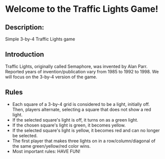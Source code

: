 # Welcome to the Traffic Lights Game!
## Description:
Simple 3-by-4 Traffic Lights game

## Introduction
Traffic Lights, originally called Semaphore, was invented by Alan Parr. Reported years of invention/publication vary from 1985 to 1992 to 1998. We will focus on the 3-by-4 version of the game.

## Rules
- Each square of a 3-by-4 grid is considered to be a light, initially off. Then, players alternate, selecting a square that does not show a red light.
- If the selected square's light is off, it turns on as a green light.
- If the chosen square's light is green, it becomes yellow.
- If the selected square's light is yellow, it becomes red and can no longer be selected.
- The first player that makes three lights on in a row/column/diagonal of the same green/yellow/red color wins.
- Most important rules: HAVE FUN!
